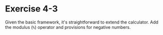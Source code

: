 # Exercise 4-3

Given the basic framework, it's straightforward to extend the calculator.
Add the modulus (`%`) operator and provisions for negative numbers.
